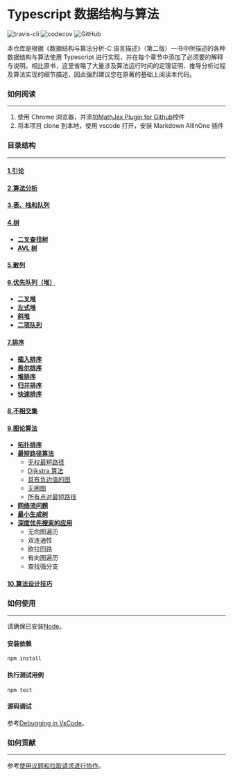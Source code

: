 <!-- @format -->

# Typescript 数据结构与算法

![travis-cli](https://travis-ci.com/qindagang/data-structures-and-algorithm-analysis-in-typescript.svg?branch=master)
![codecov](https://codecov.io/gh/qindagang/data-structures-and-algorithm-analysis-in-typescript/branch/master/graph/badge.svg?token=B05PLKNLJP)
![GitHub](https://img.shields.io/github/license/qindagang/data-structures-and-algorithm-analysis-in-typescript)

本仓库是根据《数据结构与算法分析-C 语言描述》（第二版）一书中所描述的各种数据结构与算法使用 Typescript 进行实现，并在每个章节中添加了必须要的解释与说明。相比原书，这里省略了大量涉及算法运行时间的定理证明、推导分析过程及算法实现的细节描述，因此强烈建议您在原著的基础上阅读本代码。

### 如何阅读

---

1. 使用 Chrome 浏览器，并添加[MathJax Plugin for Github](https://chrome.google.com/webstore/detail/mathjax-plugin-for-github/ioemnmodlmafdkllaclgeombjnmnbima)控件
2. 将本项目 clone 到本地，使用 vscode 打开，安装 Markdown AllInOne 插件

### 目录结构

---

#### [1.引论](https://github.com/qindagang/data-structures-and-algorithm-analysis-in-typescript/tree/master/Chapters/Chapter1-Introduction)

#### [2.算法分析](https://github.com/qindagang/data-structures-and-algorithm-analysis-in-typescript/tree/master/Chapters/Chapter2-AlgorithmAnalysis)

#### [3.表、栈和队列](https://github.com/qindagang/data-structures-and-algorithm-analysis-in-typescript/tree/master/Chapters/Chapter3-ListStackQueue)

#### [4.树](https://github.com/qindagang/data-structures-and-algorithm-analysis-in-typescript/tree/master/Chapters/Chapter4-Trees)

-   **[二叉查找树](https://github.com/qindagang/data-structures-and-algorithm-analysis-in-typescript/tree/master/Chapters/Chapter4-Trees/4.1-BinarySearchTree)**
-   **[AVL 树](https://github.com/qindagang/data-structures-and-algorithm-analysis-in-typescript/tree/master/Chapters/Chapter4-Trees/4.2-AVLTree)**

#### [5.散列](https://github.com/qindagang/data-structures-and-algorithm-analysis-in-typescript/tree/master/Chapters/Chapter5-Hashing)

#### [6.优先队列（堆）](https://github.com/qindagang/data-structures-and-algorithm-analysis-in-typescript/tree/master/Chapters/Chapter6-PriorityQueue)

-   **[二叉堆](https://github.com/qindagang/data-structures-and-algorithm-analysis-in-typescript/tree/master/Chapters/Chapter6-PriorityQueue/6.1-BinaryHeap)**
-   **[左式堆](https://github.com/qindagang/data-structures-and-algorithm-analysis-in-typescript/tree/master/Chapters/Chapter6-PriorityQueue/6.2-LeftistHeap)**
-   **[斜堆](https://github.com/qindagang/data-structures-and-algorithm-analysis-in-typescript/tree/master/Chapters/Chapter6-PriorityQueue/6.3-SkewHeap)**
-   **[二项队列](https://github.com/qindagang/data-structures-and-algorithm-analysis-in-typescript/tree/master/Chapters/Chapter6-PriorityQueue/6.4-BinomalQueue)**

#### [7.排序](https://github.com/qindagang/data-structures-and-algorithm-analysis-in-typescript/tree/master/Chapters/Chapter7-Sorting)

-   **[插入排序](https://github.com/qindagang/data-structures-and-algorithm-analysis-in-typescript/tree/master/Chapters/Chapter7-Sorting/7.1-InsertionSort)**
-   **[希尔排序](https://github.com/qindagang/data-structures-and-algorithm-analysis-in-typescript/tree/master/Chapters/Chapter7-Sorting/7.2-ShellSort)**
-   **[堆排序](https://github.com/qindagang/data-structures-and-algorithm-analysis-in-typescript/tree/master/Chapters/Chapter7-Sorting/7.3-HeapSort)**
-   **[归并排序](https://github.com/qindagang/data-structures-and-algorithm-analysis-in-typescript/tree/master/Chapters/Chapter7-Sorting/7.4-MergeSort)**
-   **[快速排序](https://github.com/qindagang/data-structures-and-algorithm-analysis-in-typescript/tree/master/Chapters/Chapter7-Sorting/7.5-QuickSort)**

#### [8.不相交集](https://github.com/qindagang/data-structures-and-algorithm-analysis-in-typescript/tree/master/Chapters/Chapter8-DisjointSet)

#### [9.图论算法](https://github.com/qindagang/data-structures-and-algorithm-analysis-in-typescript/tree/master/Chapters/Chapter9-GraphAlgorithm)

-   **[拓扑排序](https://github.com/qindagang/data-structures-and-algorithm-analysis-in-typescript/tree/master/Chapters/Chapter9-GraphAlgorithm/9.1-TopSort)**
-   **[最短路径算法](https://github.com/qindagang/data-structures-and-algorithm-analysis-in-typescript/tree/master/Chapters/Chapter9-GraphAlgorithm/9.2-ShortestPathAlgorithm)**
    -   [无权最短路径](https://github.com/qindagang/data-structures-and-algorithm-analysis-in-typescript/tree/master/Chapters/Chapter9-GraphAlgorithm/9.2-ShortestPathAlgorithm/9.2.1-UnweightedShortestPaths)
    -   [Dijkstra 算法](https://github.com/qindagang/data-structures-and-algorithm-analysis-in-typescript/tree/master/Chapters/Chapter9-GraphAlgorithm/9.2-ShortestPathAlgorithm/9.2.2-TheAlgorithmOfDijkstra)
    -   [具有负边值的图](https://github.com/qindagang/data-structures-and-algorithm-analysis-in-typescript/tree/master/Chapters/Chapter9-GraphAlgorithm/9.2-ShortestPathAlgorithm/9.2.3-GraphsWithNegativeEdgeCosts)
    -   [无圈图](https://github.com/qindagang/data-structures-and-algorithm-analysis-in-typescript/tree/master/Chapters/Chapter9-GraphAlgorithm/9.2-ShortestPathAlgorithm/9.2.4-AcyclicGraphs)
    -   [所有点对最短路径](https://github.com/qindagang/data-structures-and-algorithm-analysis-in-typescript/tree/master/Chapters/Chapter9-GraphAlgorithm/9.2-ShortestPathAlgorithm/9.2.5-AllPairsShortestPath)
-   **[网络流问题](https://github.com/qindagang/data-structures-and-algorithm-analysis-in-typescript/tree/master/Chapters/Chapter9-GraphAlgorithm/9.3-NetworkFlow)**
-   **[最小生成树](https://github.com/qindagang/data-structures-and-algorithm-analysis-in-typescript/tree/master/Chapters/Chapter9-GraphAlgorithm/9.4-MinimumSpanningTree)**
-   **[深度优先搜索的应用](https://github.com/qindagang/data-structures-and-algorithm-analysis-in-typescript/tree/master/Chapters/Chapter9-GraphAlgorithm/9.5-DepthFirstSearcht)**
    -   无向图遍历
    -   双连通性
    -   欧拉回路
    -   有向图遍历
    -   查找强分支

#### [10.算法设计技巧](https://github.com/qindagang/data-structures-and-algorithm-analysis-in-typescript/tree/master/Chapters/Chapter10-AlgorithmDesingTechniques)

### 如何使用

---

请确保已安装[Node](<(https://nodejs.org/zh-cn/)>)。

#### 安装依赖

```
npm install
```

#### 执行测试用例

```
npm test
```

#### 源码调试

参考[Debugging in VsCode](https://code.visualstudio.com/docs/editor/debugging)。

### 如何贡献

---

参考[使用议题和拉取请求进行协作](https://docs.github.com/cn/free-pro-team@latest/github/collaborating-with-issues-and-pull-requests)。
